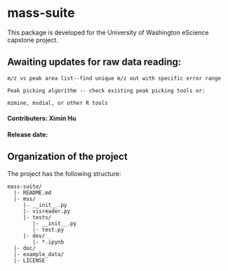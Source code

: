 # mass-suite

This package is developed for the University of Washington eScience capstone project.


## Awaiting updates for raw data reading:
	
	m/z vs peak area list--find unique m/z out with specific error range

	Peak picking algorithm -- check existing peak picking tools or:

	mzmine, msdial, or other R tools


#### Contributers: Ximin Hu
#### Release date: 

## Organization of the project
The project has the following structure:
   
   
    mass-suite/
      |- README.md
      |- mss/
         |- __init__.py
         |- visreader.py
         |- tests/
            |- __init__.py
            |- test.py
         |- dev/  
            |- *.ipynb
      |- doc/
      |- example_data/
      |- LICENSE
